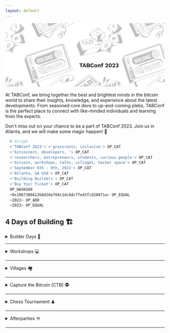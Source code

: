 ```yaml
---
layout: default
---
```


<a><img src="assets/img/hero.png"></a>

At TABConf, we bring together the best and brightest minds in the bitcoin world to share their insights, knowledge, and experience about the latest developments. From seasoned core devs to up-and-coming plebs, TABConf is the perfect place to connect with like-minded individuals and learning from the experts.

Don't miss out on your chance to be a part of TABConf 2023. Join us in Atlanta, and we will make some magic happen! 🤘

```sh
  # Script
  <'TABConf 2023'> <'grassroots, inclusive'> OP_CAT
  <'bitcoiners, developers, '> OP_CAT
  <'researchers, entrepreneurs, students, curious people'> OP_CAT
  <'bitcoin, workshops, talks, villages, hacker space'> OP_CAT
  <'September 6th - 9th, 2023'> OP_CAT
  <'Atlanta, GA USA'> OP_CAT
  <'Building Builders'> OP_CAT
  <'Buy Your Ticket'> OP_CAT
  OP_HASH160
  <0x1867386612b8d16e704c1dc8dcf7e43fcd20871a> OP_EQUAL
  <2022> OP_ADD
  <2023> OP_EQUAL
```

## 4 Days of Building 🏗️

<details>
<summary>
Builder Days 🔨  
</summary>
  
Builder's Day is an opportunity to learn how to contribute to open-source projects in the Bitcoin. If you're interested in becoming a developer in the bitcoin industry, this day is not to be missed.
</details>

*** 

<details>
<summary>
Workshops 💻
</summary>

  Workshops at TABConf are developer-focused and offer the chance to learn from experts in the field.

</details>

*** 

<details>
<summary>
Villages 🏘️
</summary>

  The conference will also feature villages: the Bitdevs Socratic village, PlebDev Village, and the Shadowy Super Coders & Gamers Village.

</details>

*** 

<details>
<summary>
Capture the Bitcoin (CTB) 🕵️
</summary>

  The TABConf CTB scavenger hunt will test your knowledge of Bitcoin as you compete to be the first to steal real Bitcoin!

</details>

*** 

<details>
<summary>
Chess Tournament ♟️
</summary>

  The chess tournament has a 100k sats buy-in and is a single-round elimination for winners.

</details>

*** 

<details>
<summary>
Afterparties 🪅
</summary>

  Afterparties sponsored by ZEBEDEEE in the Shadowy Super Coders & Gamers Village and are always open to all attendees. Don't miss out on the fun!

</details>

*** 
